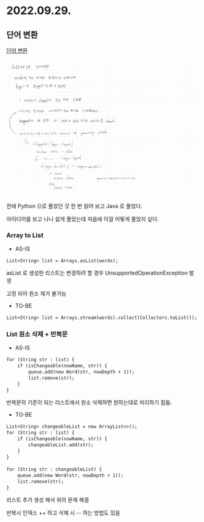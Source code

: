 # 2022.09.29.

## 단어 변환

[단어 변환](https://school.programmers.co.kr/learn/courses/30/lessons/43163?language=java)

![](TIL-41.jpg)

전에 Python 으로 풀었던 것 한 번 읽어 보고 Java 로 풀었다.

아이디어를 보고 나니 쉽게 풀었는데 처음에 이걸 어떻게 풀었지 싶다.

### Array to List

* AS-IS

```
List<String> list = Arrays.asList(words); 
```

asList 로 생성한 리스트는 변경하려 할 경우 UnsupportedOperationException 발생

고정 되어 원소 제거 불가능

* TO-BE

```
List<String> list = Arrays.stream(words).collect(Collectors.toList());
```

### List 원소 삭제 + 반복문

* AS-IS

```
for (String str : list) {
    if (isChangeable(nowName, str)) {
        queue.add(new Word(str, nowDepth + 1));
        list.remove(str);
    }
}
```

반복문의 기준이 되는 리스트에서 원소 삭제하면 원하는대로 처리하기 힘듦.

* TO-BE

```
List<String> changeableList = new ArrayList<>();
for (String str : list) {
    if (isChangeable(nowName, str)) {
        changeableList.add(str);
    }
}

for (String str : changeableList) {
    queue.add(new Word(str, nowDepth + 1));
    list.remove(str);
}
```

리스트 추가 생성 해서 위의 문제 해결

반복시 인덱스 ++ 하고 삭제 시 -- 하는 방법도 있음